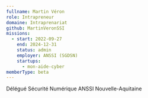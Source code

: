 ```yaml
---
fullname: Martin Véron
role: Intrapreneur
domaine: Intraprenariat
github: MartinVeronSSI
missions:
  - start: 2022-09-27
    end: 2024-12-31
    status: admin
    employer: ANSSI (SGDSN)
    startups:
      - mon-aide-cyber
memberType: beta
---
```

Délégué Sécurité Numérique ANSSI Nouvelle-Aquitaine